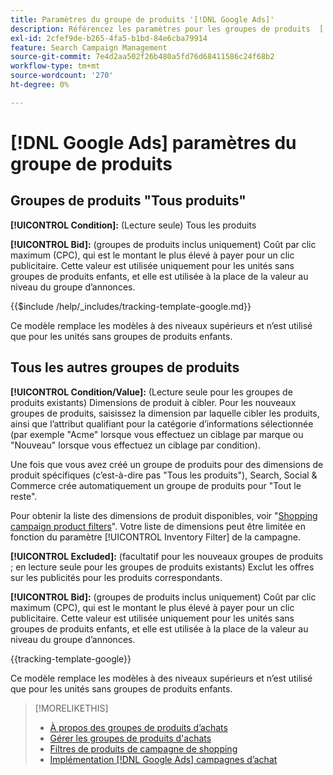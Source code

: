 ```yaml
---
title: Paramètres du groupe de produits '[!DNL Google Ads]'
description: Référencez les paramètres pour les groupes de produits  [!DNL Google Ads] shopping .
exl-id: 2cfef9de-b265-4fa5-b1bd-84e6cba79914
feature: Search Campaign Management
source-git-commit: 7e4d2aa502f26b480a5fd76d68411586c24f68b2
workflow-type: tm+mt
source-wordcount: '270'
ht-degree: 0%

---
```


# [!DNL Google Ads] paramètres du groupe de produits

## Groupes de produits &quot;Tous produits&quot;

**[!UICONTROL Condition]:** (Lecture seule) Tous les produits

**[!UICONTROL Bid]:** (groupes de produits inclus uniquement) Coût par clic maximum (CPC), qui est le montant le plus élevé à payer pour un clic publicitaire. Cette valeur est utilisée uniquement pour les unités sans groupes de produits enfants, et elle est utilisée à la place de la valeur au niveau du groupe d’annonces.

<!-- **[!UICONTROL Tracking Template]:** -->

{{$include /help/_includes/tracking-template-google.md}}

Ce modèle remplace les modèles à des niveaux supérieurs et n’est utilisé que pour les unités sans groupes de produits enfants.

## Tous les autres groupes de produits

**[!UICONTROL Condition/Value]:** (Lecture seule pour les groupes de produits existants) Dimensions de produit à cibler. Pour les nouveaux groupes de produits, saisissez la dimension par laquelle cibler les produits, ainsi que l’attribut qualifiant pour la catégorie d’informations sélectionnée (par exemple &quot;Acme&quot; lorsque vous effectuez un ciblage par marque ou &quot;Nouveau&quot; lorsque vous effectuez un ciblage par condition).

Une fois que vous avez créé un groupe de produits pour des dimensions de produit spécifiques (c’est-à-dire pas &quot;Tous les produits&quot;), Search, Social &amp; Commerce crée automatiquement un groupe de produits pour &quot;Tout le reste&quot;.

Pour obtenir la liste des dimensions de produit disponibles, voir &quot;[Shopping campaign product filters](/help/search-social-commerce/campaign-management/campaigns/shopping-campaign-product-filters.md)&quot;. Votre liste de dimensions peut être limitée en fonction du paramètre [!UICONTROL Inventory Filter] de la campagne.

**[!UICONTROL Excluded]:** (facultatif pour les nouveaux groupes de produits ; en lecture seule pour les groupes de produits existants) Exclut les offres sur les publicités pour les produits correspondants.

**[!UICONTROL Bid]:** (groupes de produits inclus uniquement) Coût par clic maximum (CPC), qui est le montant le plus élevé à payer pour un clic publicitaire. Cette valeur est utilisée uniquement pour les unités sans groupes de produits enfants, et elle est utilisée à la place de la valeur au niveau du groupe d’annonces.

<!-- **[!UICONTROL Tracking Template]:** -->

<!-- ExL can't handle the same include twice in the same file, so using a snippet for the second occurrence.

{{$include /help/_includes/tracking-template-google.md}}
-->

{{tracking-template-google}}

Ce modèle remplace les modèles à des niveaux supérieurs et n’est utilisé que pour les unités sans groupes de produits enfants.

>[!MORELIKETHIS]
>
>* [À propos des groupes de produits d’achats](product-group-about.md)
>* [Gérer les groupes de produits d&#39;achats](product-group-manage.md)
>* [Filtres de produits de campagne de shopping](/help/search-social-commerce/campaign-management/campaigns/shopping-campaign-product-filters.md)
>* [Implémentation [!DNL Google Ads] campagnes d’achat](/help/search-social-commerce/campaign-management/special-workflows/google-shopping-campaigns.md)
